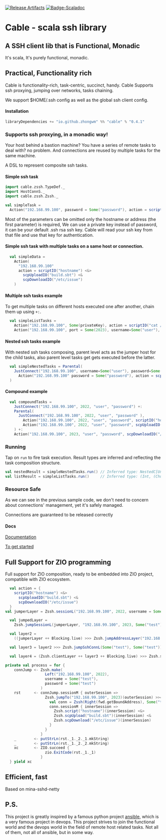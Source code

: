 [![Release Artifacts][Badge-MavenCentralReleases]][Link-MavenCentralReleases]
[![Badge-Scaladoc]][Link-Scaladoc]

# Cable - scala ssh library

## A SSH client lib that is Functional, Monadic

It's scala, It's purely functional, monadic.

## Practical, Functionality rich

Cable is functionality-rich, task-centric, succinct, handy.
Cable Supports ssh proxying, jumping over networks, tasks chaining.

We support $HOME/.ssh config as well as the global ssh client config.

#### Installation

```scala
libraryDependencies += "io.github.zhongwm" %% "cable" % "0.4.1"
```

### Supports ssh proxying, in a monadic way!

Your host behind a bastion machine? You have a series of remote tasks to deal with? no problem.
And connections are reused by multiple tasks for the same machine.

A DSL to represent composite ssh tasks.

#### Simple ssh task

```scala
import cable.zssh.TypeDef._
import HostConnS._
import cable.zssh.Zssh._

val simpleTask =
  Action("192.168.99.100", password = Some("password"), action = scriptIO("sleep 5; ls /"))
```

Most of the parameters can be omitted only the hostname or address (the first parameter) is
required, We can use a private key instead of password, it can be your default .ssh rsa ssh key. Cable
will read your ssh key from that file and use that key for authentication.
      
#### Simple ssh task with multiple tasks on a same host or connection.
```scala
  val simpleData =
    Action(
      "192.168.99.100"
      action = scriptIO("hostname") <&>
        scpUploadIO("build.sbt") <&
        scpDownloadIO("/etc/issue")
    )

```

#### Multiple ssh tasks example

To get multiple tasks on different hosts executed one after another, chain them up using `+:`.

```scala
  val simpleListTasks =
    Action("192.168.99.100", Some(privateKey), action = scriptIO("cat /etc/issue")) +:
    Action("192.168.99.100", port = Some(2023), username=Some("user"), password=("password"), scpDownloadIO("/etc/issue"))
```

#### Nested ssh tasks example

With nested ssh tasks composing, parent level acts as the jumper host for the child tasks, also
parent level tasks get gets executed before the latter.

```scala
  val simpleNestedTasks = Parental(
    JustConnect("192.168.99.100", username=Some("user"), password=Some("password")),
      Action("192.168.99.100" password = Some("password"), action = scpUploadIO("build.sbt"))
  )
```

#### Compound example

```scala
  val compoundTasks =
    JustConnect("192.168.99.100", 2022, "user", "password") +:
    Parental(
      JustConnect("192.168.99.100", 2022, "user", "password" ),
        Action("192.168.99.100", 2022, "user", "password", scriptIO("hostname")) +:
        Action("192.168.99.100", 2022, "user", "password", scpUploadIO("build.sbt"))
    ) +:
    Action("192.168.99.100", 2023, "user", "password", scpDownloadIO("/etc/issue"))
```

### Running

Tap on `run` to fire task execution. Result types are inferred and reflecting the task composition
structure.

```scala
val nestedResult = simpleNestedTasks.run() // Inferred type: NestedC[Unit, (Int, (Chunk[String], Chunk[String]))]
val listResult = simpleListTasks.run()     // Inferred type: (Int, (Chunk[String], Chunk[String])) +|: (Int, (Chunk[String], Chunk[String]))
```

### Resource Safe

As we can see in the previous sample code, we don't need to concern about connections' management, yet it's safely managed. 

Connections are guaranteed to be released correctly

#### Docs

[Documentation](wiki/Contents.md)

[To get started](src/test/scala/zhongwm/cable/zssh/ExecSpec.scala)

## Full Support for ZIO programming

Full support for ZIO composition, ready to be embedded into ZIO project, 
compatible with ZIO ecosystem.

```scala
  val action = {
    scriptIO("hostname") <&>
      scpUploadIO("build.sbt") <&
      scpDownloadIO("/etc/issue")
  }
val jumperLayer = Zssh.sessionL("192.168.99.100", 2022, username = Some("test"), password = Some("test"))

  val jumpedLayer =
    Zssh.jumpSessionL(jumperLayer, "192.168.99.100", 2023, Some("test"), Some("test"))

  val layer2 =
    ((jumperLayer ++ Blocking.live) >>> Zssh.jumpAddressLayer("192.168.99.100", 2023)) ++ Blocking.live

  val layer3 = layer2 >>> Zssh.jumpSshConnL(Some("test"), Some("test"))

  val layer4 = (Zssh.clientLayer ++ layer3 ++ Blocking.live) >>> Zssh.sessionL

```

```scala
private val process = for {
    connJump <- Zssh.make(
                  Left("192.168.99.100", 2022),
                  username = Some("test"),
                  password = Some("test")
                )
    rst      <- connJump.sessionM { outerSession =>
                  Zssh.jumpTo("192.168.99.100", 2023)(outerSession) >>= { fwd =>
                    val conn = Zssh(Right(fwd.getBoundAddress), Some("test"), password = Some("test"))
                    conn.sessionM { innerSession =>
                      Zssh.script("hostname")(innerSession) <&>
                      Zssh.scpUpload("build.sbt")(innerSession) <&
                      Zssh.scpDownload("/etc/issue")(innerSession)
                    }
                  }
                }
    _        <- putStrLn(rst._1._2._1.mkString)
    _        <- putStrLn(rst._1._2._2.mkString)
    xc       <- ZIO.succeed {
                  zio.ExitCode(rst._1._1)
                }
  } yield xc
```

## Efficient, fast

Based on mina-sshd-netty

## P.S.

This project is greatly inspired by a famous python project [ansible](https://ansible.com), which is
a very famous project in devops. This project strives to join the functional world and the devops
world in the field of remote host related tasks. Not all of them, not all of ansible, but in some way.


[Link-MavenCentralReleases]: https://repo1.maven.org/maven2/io/github/zhongwm/cable_2.13/ "Maven Central Releases"
[Badge-MavenCentralReleases]: https://maven-badges.herokuapp.com/maven-central/io.github.zhongwm/cable_2.13/badge.svg "Maven Central Release"
[Badge-Scaladoc]: https://javadoc-badge.appspot.com/io.github.zhongwm/cable_2.13.svg?label=scaladoc "Scaladoc"
[Link-Scaladoc]: https://javadoc.io/doc/io.github.zhongwm/cable_2.13/latest/cable/index.html